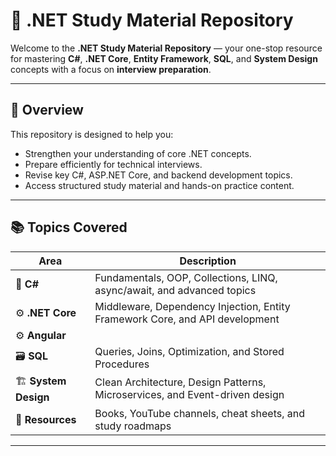 # 🚀 .NET Study Material Repository

Welcome to the **.NET Study Material Repository** — your one-stop resource for mastering **C#**, **.NET Core**, **Entity Framework**, **SQL**, and **System Design** concepts with a focus on **interview preparation**.

---

## 🧭 Overview
This repository is designed to help you:
- Strengthen your understanding of core .NET concepts.
- Prepare efficiently for technical interviews.
- Revise key C#, ASP.NET Core, and backend development topics.
- Access structured study material and hands-on practice content.

---

## 📚 Topics Covered

| Area | Description |
|------|--------------|
| 🧠 **C#** | Fundamentals, OOP, Collections, LINQ, async/await, and advanced topics |
| ⚙️ **.NET Core** | Middleware, Dependency Injection, Entity Framework Core, and API development |
| ⚙️ **Angular** | |
| 🗃️ **SQL** | Queries, Joins, Optimization, and Stored Procedures |
| 🏗️ **System Design** | Clean Architecture, Design Patterns, Microservices, and Event-driven design |
| 📘 **Resources** | Books, YouTube channels, cheat sheets, and study roadmaps |

---


